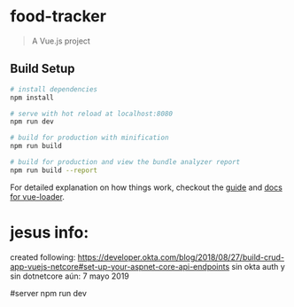 # food-tracker

> A Vue.js project

## Build Setup

``` bash
# install dependencies
npm install

# serve with hot reload at localhost:8080
npm run dev

# build for production with minification
npm run build

# build for production and view the bundle analyzer report
npm run build --report
```

For detailed explanation on how things work, checkout the [guide](http://vuejs-templates.github.io/webpack/) and [docs for vue-loader](http://vuejs.github.io/vue-loader).

# jesus info:
created following: https://developer.okta.com/blog/2018/08/27/build-crud-app-vuejs-netcore#set-up-your-aspnet-core-api-endpoints
sin okta auth y sin dotnetcore aún: 7 mayo 2019

#server
npm run dev 
